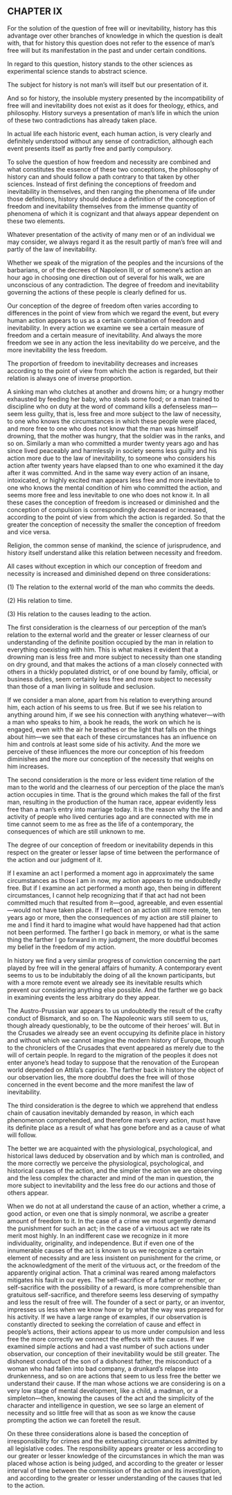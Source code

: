 ## CHAPTER IX

For the solution of the question of free will or inevitability, history
has this advantage over other branches of knowledge in which the
question is dealt with, that for history this question does not refer
to the essence of man’s free will but its manifestation in the past and
under certain conditions.

In regard to this question, history stands to the other sciences as
experimental science stands to abstract science.

The subject for history is not man’s will itself but our presentation of
it.

And so for history, the insoluble mystery presented by the
incompatibility of free will and inevitability does not exist as it does
for theology, ethics, and philosophy. History surveys a presentation of
man’s life in which the union of these two contradictions has already
taken place.

In actual life each historic event, each human action, is very clearly
and definitely understood without any sense of contradiction, although
each event presents itself as partly free and partly compulsory.

To solve the question of how freedom and necessity are combined and
what constitutes the essence of these two conceptions, the philosophy
of history can and should follow a path contrary to that taken by other
sciences. Instead of first defining the conceptions of freedom and
inevitability in themselves, and then ranging the phenomena of life
under those definitions, history should deduce a definition of the
conception of freedom and inevitability themselves from the immense
quantity of phenomena of which it is cognizant and that always appear
dependent on these two elements.

Whatever presentation of the activity of many men or of an individual
we may consider, we always regard it as the result partly of man’s free
will and partly of the law of inevitability.

Whether we speak of the migration of the peoples and the incursions
of the barbarians, or of the decrees of Napoleon III, or of someone’s
action an hour ago in choosing one direction out of several for his
walk, we are unconscious of any contradiction. The degree of freedom and
inevitability governing the actions of these people is clearly defined
for us.

Our conception of the degree of freedom often varies according to
differences in the point of view from which we regard the event, but
every human action appears to us as a certain combination of freedom and
inevitability. In every action we examine we see a certain measure of
freedom and a certain measure of inevitability. And always the more
freedom we see in any action the less inevitability do we perceive, and
the more inevitability the less freedom.

The proportion of freedom to inevitability decreases and increases
according to the point of view from which the action is regarded, but
their relation is always one of inverse proportion.

A sinking man who clutches at another and drowns him; or a hungry mother
exhausted by feeding her baby, who steals some food; or a man trained
to discipline who on duty at the word of command kills a defenseless
man—seem less guilty, that is, less free and more subject to the law of
necessity, to one who knows the circumstances in which these people were
placed, and more free to one who does not know that the man was himself
drowning, that the mother was hungry, that the soldier was in the ranks,
and so on. Similarly a man who committed a murder twenty years ago and
has since lived peaceably and harmlessly in society seems less guilty
and his action more due to the law of inevitability, to someone who
considers his action after twenty years have elapsed than to one who
examined it the day after it was committed. And in the same way every
action of an insane, intoxicated, or highly excited man appears less
free and more inevitable to one who knows the mental condition of him
who committed the action, and seems more free and less inevitable to one
who does not know it. In all these cases the conception of freedom
is increased or diminished and the conception of compulsion is
correspondingly decreased or increased, according to the point of view
from which the action is regarded. So that the greater the conception of
necessity the smaller the conception of freedom and vice versa.

Religion, the common sense of mankind, the science of jurisprudence,
and history itself understand alike this relation between necessity and
freedom.

All cases without exception in which our conception of freedom and
necessity is increased and diminished depend on three considerations:

(1) The relation to the external world of the man who commits the deeds.

(2) His relation to time.

(3) His relation to the causes leading to the action.

The first consideration is the clearness of our perception of the man’s
relation to the external world and the greater or lesser clearness
of our understanding of the definite position occupied by the man
in relation to everything coexisting with him. This is what makes it
evident that a drowning man is less free and more subject to necessity
than one standing on dry ground, and that makes the actions of a man
closely connected with others in a thickly populated district, or of one
bound by family, official, or business duties, seem certainly less free
and more subject to necessity than those of a man living in solitude and
seclusion.

If we consider a man alone, apart from his relation to everything around
him, each action of his seems to us free. But if we see his relation
to anything around him, if we see his connection with anything
whatever—with a man who speaks to him, a book he reads, the work on
which he is engaged, even with the air he breathes or the light that
falls on the things about him—we see that each of these circumstances
has an influence on him and controls at least some side of his activity.
And the more we perceive of these influences the more our conception of
his freedom diminishes and the more our conception of the necessity that
weighs on him increases.

The second consideration is the more or less evident time relation of
the man to the world and the clearness of our perception of the place
the man’s action occupies in time. That is the ground which makes the
fall of the first man, resulting in the production of the human race,
appear evidently less free than a man’s entry into marriage today. It is
the reason why the life and activity of people who lived centuries ago
and are connected with me in time cannot seem to me as free as the life
of a contemporary, the consequences of which are still unknown to me.

The degree of our conception of freedom or inevitability depends in this
respect on the greater or lesser lapse of time between the performance
of the action and our judgment of it.

If I examine an act I performed a moment ago in approximately the same
circumstances as those I am in now, my action appears to me undoubtedly
free. But if I examine an act performed a month ago, then being in
different circumstances, I cannot help recognizing that if that act had
not been committed much that resulted from it—good, agreeable, and even
essential—would not have taken place. If I reflect on an action still
more remote, ten years ago or more, then the consequences of my action
are still plainer to me and I find it hard to imagine what would have
happened had that action not been performed. The farther I go back
in memory, or what is the same thing the farther I go forward in my
judgment, the more doubtful becomes my belief in the freedom of my
action.

In history we find a very similar progress of conviction concerning
the part played by free will in the general affairs of humanity. A
contemporary event seems to us to be indubitably the doing of all the
known participants, but with a more remote event we already see its
inevitable results which prevent our considering anything else possible.
And the farther we go back in examining events the less arbitrary do
they appear.

The Austro-Prussian war appears to us undoubtedly the result of the
crafty conduct of Bismarck, and so on. The Napoleonic wars still seem
to us, though already questionably, to be the outcome of their heroes’
will. But in the Crusades we already see an event occupying its definite
place in history and without which we cannot imagine the modern history
of Europe, though to the chroniclers of the Crusades that event appeared
as merely due to the will of certain people. In regard to the migration
of the peoples it does not enter anyone’s head today to suppose that
the renovation of the European world depended on Attila’s caprice. The
farther back in history the object of our observation lies, the more
doubtful does the free will of those concerned in the event become and
the more manifest the law of inevitability.

The third consideration is the degree to which we apprehend that
endless chain of causation inevitably demanded by reason, in which each
phenomenon comprehended, and therefore man’s every action, must have
its definite place as a result of what has gone before and as a cause of
what will follow.

The better we are acquainted with the physiological, psychological, and
historical laws deduced by observation and by which man is controlled,
and the more correctly we perceive the physiological, psychological,
and historical causes of the action, and the simpler the action we are
observing and the less complex the character and mind of the man in
question, the more subject to inevitability and the less free do our
actions and those of others appear.

When we do not at all understand the cause of an action, whether a
crime, a good action, or even one that is simply nonmoral, we ascribe a
greater amount of freedom to it. In the case of a crime we most urgently
demand the punishment for such an act; in the case of a virtuous act we
rate its merit most highly. In an indifferent case we recognize in it
more individuality, originality, and independence. But if even one of
the innumerable causes of the act is known to us we recognize a certain
element of necessity and are less insistent on punishment for the crime,
or the acknowledgment of the merit of the virtuous act, or the freedom
of the apparently original action. That a criminal was reared among
malefactors mitigates his fault in our eyes. The self-sacrifice of a father
or mother, or self-sacrifice with the possibility of a reward, is more
comprehensible than gratuitous self-sacrifice, and therefore seems less
deserving of sympathy and less the result of free will. The founder of a
sect or party, or an inventor, impresses us less when we know how or by
what the way was prepared for his activity. If we have a large range
of examples, if our observation is constantly directed to seeking the
correlation of cause and effect in people’s actions, their actions
appear to us more under compulsion and less free the more correctly we
connect the effects with the causes. If we examined simple actions and
had a vast number of such actions under observation, our conception of
their inevitability would be still greater. The dishonest conduct of the
son of a dishonest father, the misconduct of a woman who had fallen
into bad company, a drunkard’s relapse into drunkenness, and so on are
actions that seem to us less free the better we understand their cause.
If the man whose actions we are considering is on a very low stage of
mental development, like a child, a madman, or a simpleton—then,
knowing the causes of the act and the simplicity of the character and
intelligence in question, we see so large an element of necessity and so
little free will that as soon as we know the cause prompting the action
we can foretell the result.

On these three considerations alone is based the conception of
irresponsibility for crimes and the extenuating circumstances admitted
by all legislative codes. The responsibility appears greater or less
according to our greater or lesser knowledge of the circumstances in
which the man was placed whose action is being judged, and according
to the greater or lesser interval of time between the commission of the
action and its investigation, and according to the greater or lesser
understanding of the causes that led to the action.





